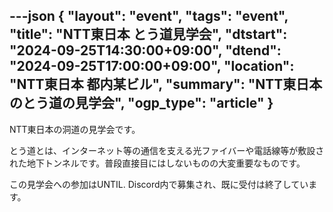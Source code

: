 ---json
{
    "layout": "event",
    "tags": "event",
    "title": "NTT東日本 とう道見学会",
    "dtstart": "2024-09-25T14:30:00+09:00",
    "dtend": "2024-09-25T17:00:00+09:00",
    "location": "NTT東日本 都内某ビル",
    "summary": "NTT東日本のとう道の見学会",
    "ogp_type": "article"
}
---

NTT東日本の洞道の見学会です。


とう道とは、インターネット等の通信を支える光ファイバーや電話線等が敷設された地下トンネルです。普段直接目にはしないものの大変重要なものです。

この見学会への参加はUNTIL. Discord内で募集され、既に受付は終了しています。
